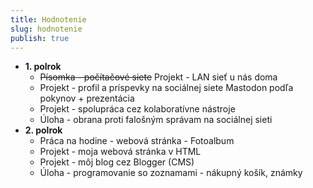 ```yaml
---
title: Hodnotenie
slug: hodnotenie
publish: true 
---
```


- **1. polrok**
    - ~~Písomka - počítačové siete~~ Projekt - LAN sieť u nás doma
    - Projekt - profil a príspevky na sociálnej siete Mastodon podľa pokynov + prezentácia
    - Projekt - spolupráca cez kolaboratívne nástroje
    - Úloha - obrana proti falošným správam na sociálnej sieti
- **2. polrok**
    - Práca na hodine - webová stránka - Fotoalbum
    - Projekt - moja webová stránka v HTML
    - Projekt - môj blog cez Blogger (CMS)
    - Úloha - programovanie so zoznamami - nákupný košík, známky
